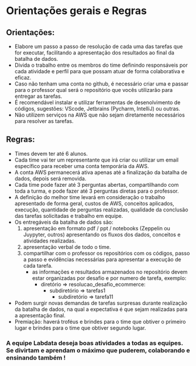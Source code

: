 # Orientações gerais e Regras

## Orientações:
   - Elabore um passo a passo de resolução de cada uma das tarefas que for executar, facilitando a apresentação dos resultados ao final da batalha de dados.  
   - Divida o trabalho entre os membros do time definindo responsáveis por cada atividade e perfil para que possam atuar de forma colaborativa e eficaz.
   - Caso não tenham uma conta no github, é necessário criar uma e passar para o professor qual será o repositório que vocês utilizarão para entregar as tarefas.
   - É recomendável instalar e utilizar ferramentas de desenolvimento de códigos, sugestões: VScode, Jetbrains (Pycharm, IntelliJ) ou outras.
   - Não utilizem serviços na AWS que não sejam diretamente necessários para resolver as tarefas.

## Regras:
   - Times devem ter até 6 alunos.
   - Cada time vai ter um representante que irá criar ou utilizar um email específico para receber uma conta temporária da AWS.
   - A conta AWS permanecerá ativa apenas até a finalização da batalha de dados, depois será removida.
   - Cada time pode fazer até 3 perguntas abertas, compartilhando com toda a turma, e pode fazer até 3 perguntas diretas para o professor.
   - A definição do melhor time levará em consideração o trabalho apresentado de forma geral, custos de AWS, conceitos aplicados, execução, quantidade de perguntas realizadas, qualidade da conclusão das tarefas solicitadas e trabalho em equipe.
   - Os entregáveis da batalha de dados são: 
     1) apresentação em formato pdf / ppt / notebooks (Zeppelin ou Juypyter, outros) apresentando os fluxos dos dados, conceitos e atividades realizadas. 
     2) apresentação verbal de todo o time. 
     3) compartilhar com o professor os repositórios com os códigos, passo a passo e evidências necessárias para apresentar a execução de cada tarefa.
        - as informações e resultados armazenados no repositório devem estar organizadas por desafio e por numero de tarefa, exemplo: 
            - diretório => resolucao_desafio_ecommerce:
                - subdiretório => tarefas1
                    - subdiretório => tarefa11   
   - Podem surgir novas demandas de tarefas surpresas durante realização da batalha de dados, na qual a expectativa é que sejam realizadas para a apresentação final.
   - Premiação: haverá troféus e brindes para o time que obtiver o primeiro lugar e brindes para o time que obtiver segundo lugar. 

### A equipe Labdata deseja boas atividades a todas as equipes. Se divirtam e aprendam o máximo que puderem, colaborando e ensinando também !
